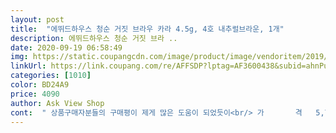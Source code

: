 ```yaml
---
layout: post 
title:  "에뛰드하우스 청순 거짓 브라우 카라 4.5g, 4호 내추럴브라운, 1개" 
description: 에뛰드하우스 청순 거짓 브라 ..
date: 2020-09-19 06:58:49 
img: https://static.coupangcdn.com/image/product/image/vendoritem/2019/03/05/3044931735/0f09618b-265c-4248-afa8-80be4082d4ac.jpg 
linkUrl: https://link.coupang.com/re/AFFSDP?lptag=AF3600438&subid=ahnPublicAsk&pageKey=1570094515&itemId=2684773425&vendorItemId=3044931735&traceid=V0-113-624fb76aea7e606a 
categories: [1010] 
color: BD24A9 
price: 4090 
author: Ask View Shop 
cont:  " 상품구매자분들의 구매평이 제게 많은 도움이 되었듯이<br/> 가       격   5,760원 (로켓배송) ● 4호 네추럴 브라운 ●<br/> 배       송   주문 바로 다음날 도착♡<br/> 사용후기 제 눈썹은 보통숱이고, 모의 색상은 검은편입니다.<br/><br/> 상       품   에뛰드하우스 청순 거짓 브라우 카라 4.<br/>5g<br/>사진을 찍을때 일부러 다른 아이브로우 제품 안쓰고<br/>✔ 상 품 후 기 ✔<br/>가격대비 좋은 상품이에요!<br/>가격이 일단 넘 착하더라구요<br/>가운데 볼록하게 디자인된 솔이 펴주는 역할을 하는 듯요<br/>구매는 3월달에 충동적으로 했는데<br/>그냥 바로 이 아이만 칠했어요!! 참고하셔요<br/>그때 써야지 생각하고있다 써보게 됐어요!!<br/>눈썹을 그리게되면 왠지모르게 어둡게 느껴져<br/>담에 다른 걸로도 시도해보려구요 ㅎ<br/>또 다른 구매자님들께서도 구매전 고민되실때<br/>머리색에(갈색) 비해 좀 밝아 모나리자 같아서<br/>머리카락 색상이 밝을때 쓰기 좋은 색상이에요!!<br/>뭉침 없고 고정력 있어서 무난하게 사용하기 좋은 제품입니다.<br/><br/>밝게 표현하고자 (얼굴이 화사해보여요) 구매했어요<br/>배송 항상 감사하게 담날 받았구요<br/>색상은 생각했던것보다 더  밝았어요^^;<br/>색상은 좀 심심해서<br/>색상이 넘 무난하다보니 티는 안나지만<br/>생각보다 크기가 많이 아담하네요 ㅎ<br/>솔브러쉬로 쓱 쓱 빗겨주셔요^^<br/>숱이 많으시거나 혹은 여름에 쓰시거나,<br/>쓰던 제품을 다 써서 저렴이 버전을 찾다가 구매해본거거든요.<br/><br/>양조절 잘해서 쓰시고 다 칠하신후<br/>여름에 염색을 좀더 톤업해서 하게되면<br/>열어보니 젤이 좀 제형이 뻑뻑? 한 것 같아요<br/>염색도 하기 전이라 일단 무난해보이는 걸로 구매했습니다.<br/><br/>오늘 첨 바르고 나갔는데<br/>이게 아무래도 눈썹 형태는 잘 잡아주겠지요.<br/><br/>인상도 유해보이고 청순해보이는 효과있네요<br/>제 구매평이 도움이 되길 바랍니다.<br/> 만족되는 구매되시길♥<br/>첫구매입니다.<br/> 붉은기 없는 밝은색 염색모에요.<br/> 기존에 쓰던게 구하기 힘들어서 이제품으로 골라봤어요.<br/> 쓰던게 아니라 처음엔 좀 불편했던게 솔 꺼낼때 끝에 액이 많이 뭉쳐있어요.<br/> 몇 주 사용해보니 이걸 양조절 하려고 애쓰기보다 그대로 눈썹에 뭍힌 후 쓱쓱 펴바르면 정말 편해요! 사이즈 작고 짧아요.<br/> 휴대성 좋고요.<br/> 기존에 쓰던건 사용하면서 점점 수분이 날아가고 메이크업한 얼굴 위에 작은 가루가 떨어져서 너무 불편했어요.<br/> 이건 그런 현상 없어서 좋습니다.<br/> 춱춱하고요 색상도 잘 맞아요.<br/> 다쓰면 재구매의사 있습니다.<br/> 가격대비 정말 만족해요.<br/><br/>쿠팡매니아 윤맥 이에요 <br/> -)♡<br/>한편으론 뭉침도 있을법한데<br/>" 
---
```

